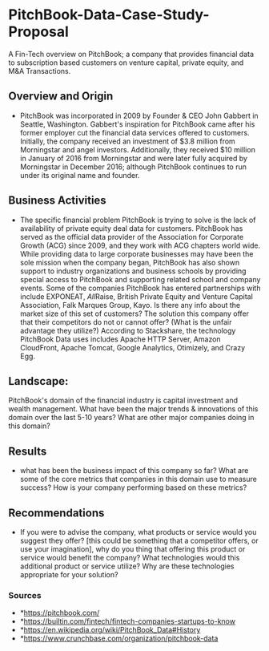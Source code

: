  # PitchBook-Data-Case-Study-Proposal
A Fin-Tech overview on PitchBook; a company that provides financial data to subscription based customers on venture capital, private equity, and M&A Transactions.

## Overview and Origin
* PitchBook was incorporated in 2009 by Founder & CEO John Gabbert in Seattle, Washington. Gabbert's inspiration for PitchBook came after his former employer cut the financial data services offered to customers. Initially, the company received an investment of $3.8 million from Morningstar and angel investors. Additionally, they received $10 million in January of 2016 from Morningstar and were later fully acquired by Morningstar in December 2016; although PitchBook continues to run under its original name and founder. 

## Business Activities
* The specific financial problem PitchBook is trying to solve is the lack of availability of private equity deal data for customers.  PitchBook has served as the official data provider of the Association for Corporate Growth (ACG) since 2009, and they work with ACG chapters world wide. While providing data to large corporate businesses may have been the sole mission when the company began, PitchBook has also shown support to industry organizations and business schools by providing special access to PitchBook and supporting related school and company events. Some of the companies PitchBook has entered partnerships with include EXPONEAT, *All*Raise, British Private Equity and Venture Capital Association, Falk Marques Group,  Kayo.
Is there any info about the market size of this set of customers? The solution this company offer that their competitors do not or cannot offer? (What is the unfair advantage they utilize?) According to Stackshare, the technology PitchBook Data uses includes Apache HTTP Server, Amazon CloudFront, Apache Tomcat, Google Analytics, Otimizely, and Crazy Egg. 

## Landscape:
PitchBook's domain of the financial industry is capital investment and wealth management.  What have been the major trends & innovations of this domain over the last 5-10 years? What are other major companies doing in this domain?


## Results
* what has been the business impact of this company so far? What are some of the core metrics that companies in this domain use to measure success? How is your company performing based on these metrics?


## Recommendations
* If you were to advise the company, what products or service would you suggest they offer? [this could be something that a competitor offers, or use your imagination], why do you thing that offering this product or service would benefit the company? What technologies would this additional product or service utilize? Why are these technologies appropriate for your solution?




### Sources
* *https://pitchbook.com/
* *https://builtin.com/fintech/fintech-companies-startups-to-know
* *https://en.wikipedia.org/wiki/PitchBook_Data#History
* *https://www.crunchbase.com/organization/pitchbook-data
